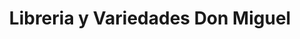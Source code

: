 ---
title: "Libreria y Variedades Don Miguel"
url: /retalhuleu/libreria-y-variedades-don-miguel/
shop: general
---